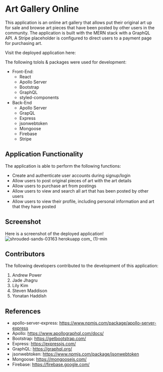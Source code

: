 # Art Gallery Online

This application is an online art gallery that allows put their original art up for sale and browse art pieces that have been posted by other users in the community. The application is built with the MERN stack with a GraphQL API. A Stripe placeholder is configured to direct users to a payment page for purchasing art.

Visit the deployed application here: <link>

The following tolols & packages were used for development:

- Front-End:
  - React
  - Apollo Server
  - Bootstrap
  - GraphQL
  - styled-components
- Back-End
  - Apollo Server
  - GrapQL
  - Express
  - jsonwebtoken
  - Mongoose
  - Firebase
  - Stripe

## Application Functionality

The application is able to perform the following functions:

- Create and authenticate user accounts during signup/login
- Allow users to post original pieces of art with the art details
- Allow users to purchase art from postings
- Allow users to view and search all art that has been posted by other users
- Allow users to view their profile, including personal information and art that they have posted

## Screenshot

Here is a screenshot of the deployed application!
![shrouded-sands-03163 herokuapp com_ (1)-min](https://user-images.githubusercontent.com/78888642/127780886-f3faa51d-024a-406a-8c11-4a81f49ef1ca.png)


## Contributors

The following developers contributed to the development of this application:

1. Andrew Power
2. Jade Jhagru
3. Lily Kim
4. Steven Maddison
5. Yonatan Haddish

## References

- apollo-server-express: https://www.npmjs.com/package/apollo-server-express
- Apollo: https://www.apollographql.com/docs/
- Bootstrap: https://getbootstrap.com/
- Express: https://expressjs.com/
- GraphQL: https://graphql.org/
- jsonwebtoken: https://www.npmjs.com/package/jsonwebtoken
- Mongoose: https://mongoosejs.com/
- Firebase: https://firebase.google.com/
